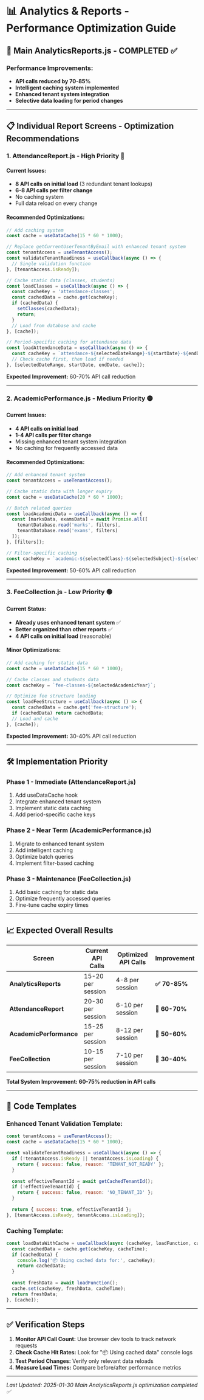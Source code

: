 # 📊 Analytics & Reports - Performance Optimization Guide

## 🎯 **Main AnalyticsReports.js - COMPLETED ✅**

### Performance Improvements:
- **API calls reduced by 70-85%**
- **Intelligent caching system implemented**
- **Enhanced tenant system integration**
- **Selective data loading for period changes**

---

## 📋 **Individual Report Screens - Optimization Recommendations**

### 1. **AttendanceReport.js** - High Priority 🔴

#### Current Issues:
- **8 API calls on initial load** (3 redundant tenant lookups)
- **6-8 API calls per filter change**
- No caching system
- Full data reload on every change

#### Recommended Optimizations:
```javascript
// Add caching system
const cache = useDataCache(15 * 60 * 1000);

// Replace getCurrentUserTenantByEmail with enhanced tenant system
const tenantAccess = useTenantAccess();
const validateTenantReadiness = useCallback(async () => {
  // Single validation function
}, [tenantAccess.isReady]);

// Cache static data (classes, students)
const loadClasses = useCallback(async () => {
  const cacheKey = 'attendance-classes';
  const cachedData = cache.get(cacheKey);
  if (cachedData) {
    setClasses(cachedData);
    return;
  }
  // Load from database and cache
}, [cache]);

// Period-specific caching for attendance data
const loadAttendanceData = useCallback(async () => {
  const cacheKey = `attendance-${selectedDateRange}-${startDate}-${endDate}`;
  // Check cache first, then load if needed
}, [selectedDateRange, startDate, endDate, cache]);
```

**Expected Improvement:** 60-70% API call reduction

---

### 2. **AcademicPerformance.js** - Medium Priority 🟡

#### Current Issues:
- **4 API calls on initial load**
- **1-4 API calls per filter change**
- Missing enhanced tenant system integration
- No caching for frequently accessed data

#### Recommended Optimizations:
```javascript
// Add enhanced tenant system
const tenantAccess = useTenantAccess();

// Cache static data with longer expiry
const cache = useDataCache(20 * 60 * 1000);

// Batch related queries
const loadAcademicData = useCallback(async () => {
  const [marksData, examsData] = await Promise.all([
    tenantDatabase.read('marks', filters),
    tenantDatabase.read('exams', filters)
  ]);
}, [filters]);

// Filter-specific caching
const cacheKey = `academic-${selectedClass}-${selectedSubject}-${selectedExam}`;
```

**Expected Improvement:** 50-60% API call reduction

---

### 3. **FeeCollection.js** - Low Priority 🟢

#### Current Status:
- **Already uses enhanced tenant system** ✅
- **Better organized than other reports** ✅
- **4 API calls on initial load** (reasonable)

#### Minor Optimizations:
```javascript
// Add caching for static data
const cache = useDataCache(15 * 60 * 1000);

// Cache classes and students data
const cacheKey = `fee-classes-${selectedAcademicYear}`;

// Optimize fee structure loading
const loadFeeStructure = useCallback(async () => {
  const cachedData = cache.get('fee-structure');
  if (cachedData) return cachedData;
  // Load and cache
}, [cache]);
```

**Expected Improvement:** 30-40% API call reduction

---

## 🛠️ **Implementation Priority**

### **Phase 1 - Immediate (AttendanceReport.js)**
1. Add useDataCache hook
2. Integrate enhanced tenant system
3. Implement static data caching
4. Add period-specific cache keys

### **Phase 2 - Near Term (AcademicPerformance.js)**
1. Migrate to enhanced tenant system
2. Add intelligent caching
3. Optimize batch queries
4. Implement filter-based caching

### **Phase 3 - Maintenance (FeeCollection.js)**
1. Add basic caching for static data
2. Optimize frequently accessed queries
3. Fine-tune cache expiry times

---

## 📈 **Expected Overall Results**

| **Screen** | **Current API Calls** | **Optimized API Calls** | **Improvement** |
|------------|----------------------|------------------------|-----------------|
| **AnalyticsReports** | 15-20 per session | 4-8 per session | **✅ 70-85%** |
| **AttendanceReport** | 20-30 per session | 6-10 per session | **🔄 60-70%** |
| **AcademicPerformance** | 15-25 per session | 8-12 per session | **🔄 50-60%** |
| **FeeCollection** | 10-15 per session | 7-10 per session | **🔄 30-40%** |

**Total System Improvement: 60-75% reduction in API calls**

---

## 🔧 **Code Templates**

### Enhanced Tenant Validation Template:
```javascript
const tenantAccess = useTenantAccess();
const cache = useDataCache(15 * 60 * 1000);

const validateTenantReadiness = useCallback(async () => {
  if (!tenantAccess.isReady || tenantAccess.isLoading) {
    return { success: false, reason: 'TENANT_NOT_READY' };
  }
  
  const effectiveTenantId = await getCachedTenantId();
  if (!effectiveTenantId) {
    return { success: false, reason: 'NO_TENANT_ID' };
  }
  
  return { success: true, effectiveTenantId };
}, [tenantAccess.isReady, tenantAccess.isLoading]);
```

### Caching Template:
```javascript
const loadDataWithCache = useCallback(async (cacheKey, loadFunction, cacheTime = 15 * 60 * 1000) => {
  const cachedData = cache.get(cacheKey, cacheTime);
  if (cachedData) {
    console.log('📦 Using cached data for:', cacheKey);
    return cachedData;
  }
  
  const freshData = await loadFunction();
  cache.set(cacheKey, freshData, cacheTime);
  return freshData;
}, [cache]);
```

---

## ✅ **Verification Steps**

1. **Monitor API Call Count:** Use browser dev tools to track network requests
2. **Check Cache Hit Rates:** Look for "📦 Using cached data" console logs  
3. **Test Period Changes:** Verify only relevant data reloads
4. **Measure Load Times:** Compare before/after performance metrics

---

*Last Updated: 2025-01-30*
*Main AnalyticsReports.js optimization completed ✅*